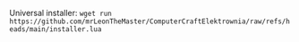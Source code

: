 Universal installer: `wget run https://github.com/mrLeonTheMaster/ComputerCraftElektrownia/raw/refs/heads/main/installer.lua`

